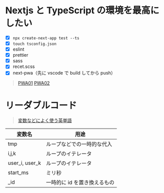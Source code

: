 # Nextjs と TypeScript の環境を最高にしたい

- [x] `npx create-next-app test --ts`
- [x] `touch tsconfig.json`
- [x] eslint
- [x] prettier
- [x] sass
- [x] recet.scss
- [x] next-pwa（先に vscode で build してから push）
> [PWA01](https://chaika.hatenablog.com/entry/2021/07/21/083000)
> [PWA02](https://www.npmjs.com/package/next-pwa)


# リーダブルコード

> [変数などによく使う英単語](https://qiita.com/Ted-HM/items/7dde25dcffae4cdc7923#%E9%96%93%E9%81%95%E3%81%84%E3%82%84%E3%81%99%E3%81%84%E8%A8%80%E8%91%89)

| 変数名         | 用途                         |
| -------------- | ---------------------------- |
| tmp            | ループなどでの一時的な代入   |
| i,j,k          | ループのイテレータ           |
| user_i, user_k | ループのイテレータ           |
| start_ms       | ミリ秒                       |
| \_id           | 一時的に id を置き換えるもの |

